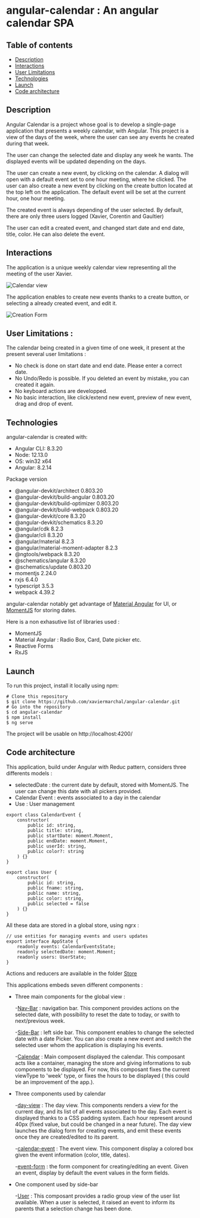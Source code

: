 # angular-calendar : An angular calendar SPA

## Table of contents
* [Description](#description)
* [Interactions](#interactions)
* [User Limitations](#user-limitations)
* [Technologies](#technologies)
* [Launch](#launch)
* [Code architecture](#architecture)

## Description

Angular Calendar is a project whose goal is to develop a single-page application that presents a weekly calendar, with Angular.
This project is a view of the days of the week, where the user can see any events he created during that week. 

The user can change the selected date and display any week he wants. The displayed events will be updated depending on the days.

The user can create a new event, by clicking on the calendar. A dialog will open with a default event set to one hour meeting, where he clicked. The user can also create a new event by clicking on the create button located at the top left on the application. The default event will be set at the current hour, one hour meeting.

The created event is always depending of the user selected. By default, there are only three users logged (Xavier, Corentin and Gaultier)

The user can edit a created event, and changed start date and end date, title, color. He can also delete the event.

## Interactions

The application is a unique weekly calendar view representing all the meeting of the user Xavier.

![Calendar view](https://github.com/xaviermarchal/angular-calendar/blob/master/src/assets/readme/calendar.png)

The application enables to create new events thanks to a create button, or selecting a already created event, and edit it.

![Creation Form](https://github.com/xaviermarchal/angular-calendar/blob/master/src/assets/readme/event-create.png)


## User Limitations :
The calendar being created in a given time of one week, it present at the present several user limitations :

* No check is done on start date and end date. Please enter a correct date.
* No Undo/Redo is possible. If you deleted an event by mistake, you can created it again.
* No keyboard actions are developped.
* No basic interaction, like click/extend new event, preview of new event, drag and drop of event.

## Technologies

angular-calendar is created with:
* Angular CLI: 8.3.20
* Node: 12.13.0
* OS: win32 x64
* Angular: 8.2.14

Package version
* @angular-devkit/architect          0.803.20
* @angular-devkit/build-angular      0.803.20
* @angular-devkit/build-optimizer    0.803.20
* @angular-devkit/build-webpack      0.803.20
* @angular-devkit/core               8.3.20
* @angular-devkit/schematics         8.3.20
* @angular/cdk                       8.2.3
* @angular/cli                       8.3.20
* @angular/material                  8.2.3
* @angular/material-moment-adapter   8.2.3
* @ngtools/webpack                   8.3.20
* @schematics/angular                8.3.20
* @schematics/update                 0.803.20
* momentjs							 2.24.0
* rxjs                               6.4.0
* typescript                         3.5.3
* webpack                            4.39.2

angular-calendar notably get advantage of [Material Angular](https://material.angular.io/) for UI, or [MomentJS](https://momentjs.com/)  for storing dates.

Here is a non exhasutive list of libraries used :
* MomentJS
* Material Angular : Radio Box, Card, Date picker etc. 
* Reactive Forms
* RxJS

## Launch

To run this project, install it locally using npm:

```
# Clone this repository
$ git clone https://github.com/xaviermarchal/angular-calendar.git
# Go into the repository
$ cd angular-calendar
$ npm install
$ ng serve
```

The project will be usable on http://localhost:4200/

## Code architecture

This application, build under Angular with Reduc pattern, considers three differents models : 
* selectedDate : the current date by default, stored with MomentJS. The user can change this date with all pickers provided.
* Calendar Event : events associated to a day in the calendar
* Use : User management

```
export class CalendarEvent {
    constructor(
        public id: string,
        public title: string,
        public startDate: moment.Moment,
        public endDate: moment.Moment,
        public userId: string,
        public color?: string
    ) {}
}

export class User {
    constructor(
        public id: string,
        public fname: string,
        public name: string,
        public color: string,
        public selected = false
    ) {}
}
```

All these data are stored in a global store, using ngrx :
```
// use entities for managing events and users updates
export interface AppState {
    readonly events: CalendarEventsState;
    readonly selectedDate: moment.Moment;
    readonly users: UserState;
}
```

Actions and reducers are available in the folder [Store](https://github.com/xaviermarchal/angular-calendar/tree/master/src/app/store)

This applications embeds seven different components :

* Three main components for the global view : 

   -[Nav-Bar](https://github.com/xaviermarchal/angular-calendar/tree/master/src/app/components/nav-bar) : navigation bar. This component provides actions on the selected date, with possibility to reset the date to today, or swith to next/previous week.
   
   -[Side-Bar](https://github.com/xaviermarchal/angular-calendar/tree/master/src/app/components/side-bar) : left side bar. This component enables to change the selected date with a date Picker. You can also create a new event and switch the selected user whom the application is displaying his events.
   
   -[Calendar](https://github.com/xaviermarchal/angular-calendar/tree/master/src/app/components/calendar) : Main composent displayed the calendar. This composant acts like a container, managing the store and giving informations to sub components to be displayed. For now, this composant fixes the current viewType to 'week' type, or fixes the hours to be displayed ( this could be an improvement of the app.).

* Three components used by calendar

   -[day-view](https://github.com/xaviermarchal/angular-calendar/tree/master/src/app/components/day-view) : The day view. This components renders a view for the current day, and its list of all events associated to the day. Each event is displayed thanks to a CSS padding system. Each hour represent around 40px (fixed value, but could be changed in a near future). The day view launches the dialog form for creating events, and emit these events once they are created/edited to its parent.
   
   -[calendar-event](https://github.com/xaviermarchal/angular-calendar/tree/master/src/app/components/calendarevent) : The event view. This component display a colored box given the event information (color, title, dates).
   
   -[event-form](https://github.com/xaviermarchal/angular-calendar/tree/master/src/app/components/event-form) : the form component for creating/editing an event. Given an event, display by default the event values in the form fields.

* One component used by side-bar

   -[User](https://github.com/xaviermarchal/angular-calendar/tree/master/src/app/components/users) : This composant provides a radio group view of the user list available. When a user is selected, it raised an event to inform its parents that a selection change has been done.
